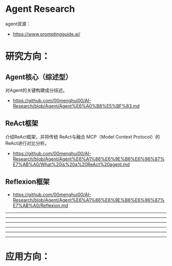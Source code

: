 # Agent Research

agent资源：
- https://www.promptingguide.ai/

# 研究方向：
## Agent核心（综述型）
对Agent的关键构建成分综述。
- https://github.com/00menghui00/AI-Research/blob/Agent/Agent%E6%A0%B8%E5%BF%83.md

## ReAct框架
介绍ReAct框架，并将传统 ReAct与融合 MCP（Model Context Protocol）的 ReAct进行对比分析。
- https://github.com/00menghui00/AI-Research/blob/Agent/Agent%E6%A1%86%E6%9E%B6%E6%96%87%E7%AB%A0/What%20is%20a%20ReAct%20agent.md

## Reflexion框架

- https://github.com/00menghui00/AI-Research/blob/Agent/Agent%E6%A1%86%E6%9E%B6%E6%96%87%E7%AB%A0/Reflexion.md

----
----
----
----
----
----

# 应用方向：
